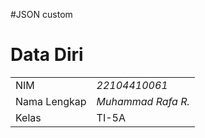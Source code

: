 #JSON custom

# Data Diri

|              |                    |
| ------------ | ------------------ |
| NIM          | _22104410061_      |
| Nama Lengkap | _Muhammad Rafa R._ |
| Kelas        | TI-5A              |
